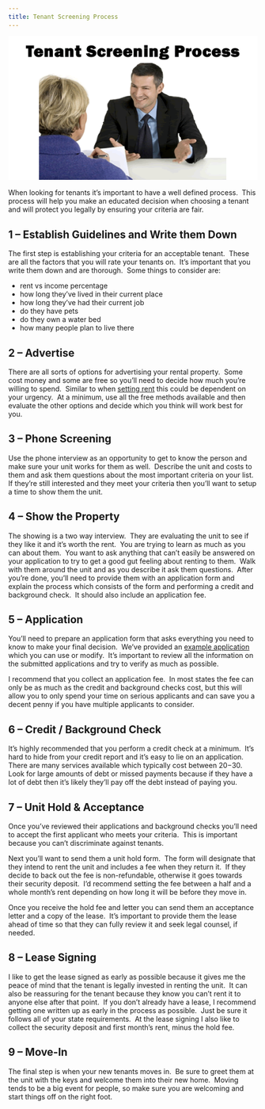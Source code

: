```yaml
---
title: Tenant Screening Process
---
```


![Tenant Screening](/images/tenant_screening.gif)

When looking for tenants it&#8217;s important to have a well defined process.  This process will help you make an educated decision when choosing a tenant and will protect you legally by ensuring your criteria are fair.

## 1 &#8211; Establish Guidelines and Write them Down

The first step is establishing your criteria for an acceptable tenant.  These are all the factors that you will rate your tenants on.  It&#8217;s important that you write them down and are thorough.  Some things to consider are:

*   rent vs income percentage
*   how long they&#8217;ve lived in their current place
*   how long they&#8217;ve had their current job
*   do they have pets
*   do they own a water bed
*   how many people plan to live there

## 2 &#8211; Advertise

There are all sorts of options for advertising your rental property.  Some cost money and some are free so you&#8217;ll need to decide how much you&#8217;re willing to spend.  Similar to when [setting rent][1] this could be dependent on your urgency.  At a minimum, use all the free methods available and then evaluate the other options and decide which you think will work best for you.

## 3 &#8211; Phone Screening

Use the phone interview as an opportunity to get to know the person and make sure your unit works for them as well.  Describe the unit and costs to them and ask them questions about the most important criteria on your list.  If they&#8217;re still interested and they meet your criteria then you&#8217;ll want to setup a time to show them the unit.

## 4 &#8211; Show the Property

The showing is a two way interview.  They are evaluating the unit to see if they like it and it&#8217;s worth the rent.  You are trying to learn as much as you can about them.  You want to ask anything that can&#8217;t easily be answered on your application to try to get a good gut feeling about renting to them.  Walk with them around the unit and as you describe it ask them questions.  After you&#8217;re done, you&#8217;ll need to provide them with an application form and explain the process which consists of the form and performing a credit and background check.  It should also include an application fee.

## 5 &#8211; Application

You&#8217;ll need to prepare an application form that asks everything you need to know to make your final decision.  We&#8217;ve provided an [example application][2] which you can use or modify.  It&#8217;s important to review all the information on the submitted applications and try to verify as much as possible.

I recommend that you collect an application fee.  In most states the fee can only be as much as the credit and background checks cost, but this will allow you to only spend your time on serious applicants and can save you a decent penny if you have multiple applicants to consider.

## 6 &#8211; Credit / Background Check

It&#8217;s highly recommended that you perform a credit check at a minimum.  It&#8217;s hard to hide from your credit report and it&#8217;s easy to lie on an application.  There are many services available which typically cost between $20-$30.  Look for large amounts of debt or missed payments because if they have a lot of debt then it&#8217;s likely they&#8217;ll pay off the debt instead of paying you.

## 7 &#8211; Unit Hold & Acceptance

Once you&#8217;ve reviewed their applications and background checks you&#8217;ll need to accept the first applicant who meets your criteria.  This is important because you can&#8217;t discriminate against tenants.

Next you&#8217;ll want to send them a unit hold form.  The form will designate that they intend to rent the unit and includes a fee when they return it.  If they decide to back out the fee is non-refundable, otherwise it goes towards their security deposit.  I&#8217;d recommend setting the fee between a half and a whole month&#8217;s rent depending on how long it will be before they move in.

Once you receive the hold fee and letter you can send them an acceptance letter and a copy of the lease.  It&#8217;s important to provide them the lease ahead of time so that they can fully review it and seek legal counsel, if needed.

## 8 &#8211; Lease Signing

I like to get the lease signed as early as possible because it gives me the peace of mind that the tenant is legally invested in renting the unit.  It can also be reassuring for the tenant because they know you can&#8217;t rent it to anyone else after that point.  If you don&#8217;t already have a lease, I recommend getting one written up as early in the process as possible.  Just be sure it follows all of your state requirements.  At the lease signing I also like to collect the security deposit and first month&#8217;s rent, minus the hold fee.

## 9 &#8211; Move-In

The final step is when your new tenants moves in.  Be sure to greet them at the unit with the keys and welcome them into their new home.  Moving tends to be a big event for people, so make sure you are welcoming and start things off on the right foot.

 [1]: /finances/rent/
 [2]: /documents/tenant-application/
